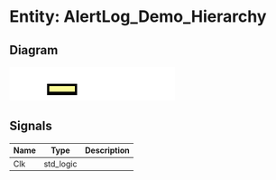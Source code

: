 # Entity: AlertLog_Demo_Hierarchy
## Diagram
![Diagram](AlertLog_Demo_Hierarchy.svg "Diagram")
## Signals
| Name | Type      | Description |
| ---- | --------- | ----------- |
| Clk  | std_logic |             |
